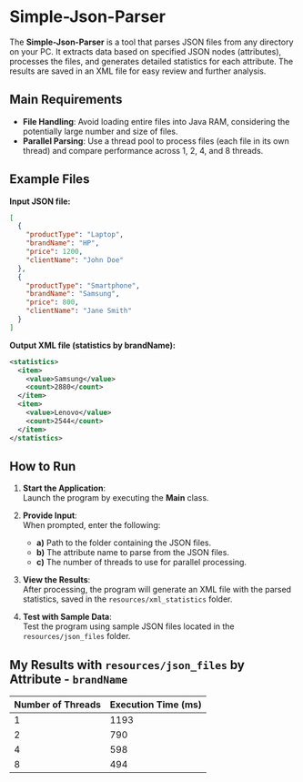 # Simple-Json-Parser

The **Simple-Json-Parser** is a tool that parses JSON files from any directory on your PC. It extracts data based on specified JSON nodes (attributes), processes the files, and generates detailed statistics for each attribute. The results are saved in an XML file for easy review and further analysis.

## Main Requirements
- **File Handling**: Avoid loading entire files into Java RAM, considering the potentially large number and size of files.
- **Parallel Parsing**: Use a thread pool to process files (each file in its own thread) and compare performance across 1, 2, 4, and 8 threads.

## Example Files

**Input JSON file:**

```json
[
  {
    "productType": "Laptop",
    "brandName": "HP",
    "price": 1200,
    "clientName": "John Doe"
  },
  {
    "productType": "Smartphone",
    "brandName": "Samsung",
    "price": 800,
    "clientName": "Jane Smith"
  }
]
```

**Output XML file (statistics by brandName):**

```xml
<statistics>
  <item>
    <value>Samsung</value>
    <count>2880</count>
  </item>
  <item>
    <value>Lenovo</value>
    <count>2544</count>
  </item>
</statistics>
```

## How to Run

1. **Start the Application**:  
   Launch the program by executing the **Main** class.

2. **Provide Input**:  
   When prompted, enter the following:
   - **a)** Path to the folder containing the JSON files.
   - **b)** The attribute name to parse from the JSON files.
   - **c)** The number of threads to use for parallel processing.

3. **View the Results**:  
   After processing, the program will generate an XML file with the parsed statistics, saved in the `resources/xml_statistics` folder.

4. **Test with Sample Data**:  
   Test the program using sample JSON files located in the `resources/json_files` folder.

## My Results with `resources/json_files` by Attribute - `brandName`

| Number of Threads | Execution Time (ms) |
|-------------------|---------------------|
| 1                 | 1193                |
| 2                 | 790                 |
| 4                 | 598                 |
| 8                 | 494                 |

